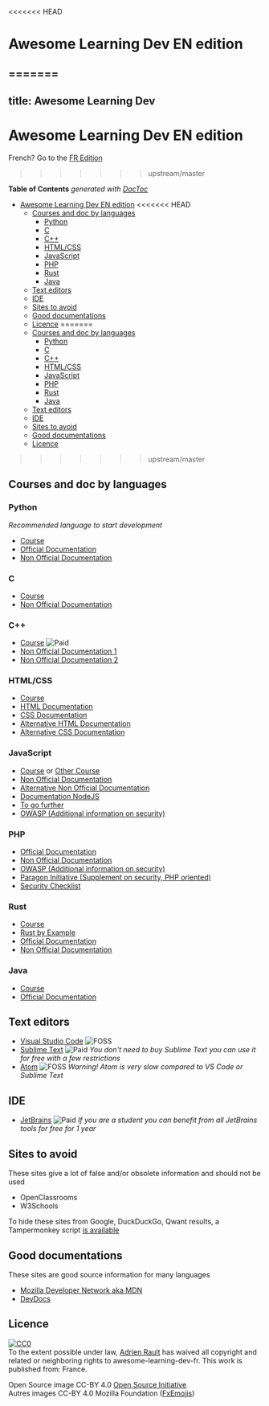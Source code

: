 <<<<<<< HEAD
# Awesome Learning Dev EN edition

=======
---
title: Awesome Learning Dev
---
# Awesome Learning Dev EN edition

French? Go to the [FR Edition](/)

>>>>>>> upstream/master
<!-- START doctoc generated TOC please keep comment here to allow auto update -->
<!-- DON'T EDIT THIS SECTION, INSTEAD RE-RUN doctoc TO UPDATE -->
**Table of Contents**  *generated with [DocToc](https://github.com/thlorenz/doctoc)*

- [Awesome Learning Dev EN edition](#awesome-learning-dev-en-edition)
<<<<<<< HEAD
    - [Courses and doc by languages](#courses-and-doc-by-languages)
        - [Python](#python)
        - [C](#c)
        - [C++](#c)
        - [HTML/CSS](#htmlcss)
        - [JavaScript](#javascript)
        - [PHP](#php)
        - [Rust](#rust)
        - [Java](#java)
    - [Text editors](#text-editors)
    - [IDE](#ide)
    - [Sites to avoid](#sites-to-avoid)
    - [Good documentations](#good-documentations)
    - [Licence](#licence)
=======
  - [Courses and doc by languages](#courses-and-doc-by-languages)
    - [Python](#python)
    - [C](#c)
    - [C++](#c)
    - [HTML/CSS](#htmlcss)
    - [JavaScript](#javascript)
    - [PHP](#php)
    - [Rust](#rust)
    - [Java](#java)
  - [Text editors](#text-editors)
  - [IDE](#ide)
  - [Sites to avoid](#sites-to-avoid)
  - [Good documentations](#good-documentations)
  - [Licence](#licence)
>>>>>>> upstream/master

<!-- END doctoc generated TOC please keep comment here to allow auto update -->

## Courses and doc by languages

### Python

*Recommended language to start development*

* [Course](https://docs.python.org/3/tutorial/)
* [Official Documentation](https://docs.python.org/3/)
* [Non Official Documentation](https://devdocs.io/python~3.7/)

### C

* [Course](http://www.learn-c.org/)
* [Non Official Documentation](http://devdocs.io/c/)

### C++

* [Course](https://www.amazon.com/Primer-5th-Stanley-B-Lippman/dp/0321714113/ref=sr_1_1) ![Paid](https://raw.githubusercontent.com/rault-a/awesome-learning-dev-fr/master/medias/moneybag.png?v=1.0.1)
* [Non Official Documentation 1](https://en.cppreference.com/w/)
* [Non Official Documentation 2](https://devdocs.io/cpp/)

### HTML/CSS

* [Course](https://marksheet.io/)
* [HTML Documentation](https://developer.mozilla.org/en-US/docs/Glossary/HTML)
* [CSS Documentation](https://developer.mozilla.org/en-US/docs/Glossary/CSS)
* [Alternative HTML Documentation](https://devdocs.io/html/)
* [Alternative CSS Documentation](https://devdocs.io/css/)

### JavaScript

* [Course](https://eloquentjavascript.net/) or [Other Course](https://javascript.info/)
* [Non Official Documentation](https://developer.mozilla.org/en-US/docs/Glossary/JavaScript)
* [Alternative Non Official Documentation](https://devdocs.io/javascript/)
* [Documentation NodeJS](https://nodejs.org/api/)
* [To go further](https://github.com/getify/You-Dont-Know-JS)
* [OWASP (Additional information on security)](https://www.owasp.org/index.php/Main_Page)

### PHP

* [Official Documentation](https://secure.php.net/manual/en/getting-started.php)
* [Non Official Documentation](https://devdocs.io/php/)
* [OWASP (Additional information on security)](https://www.owasp.org/index.php/Main_Page)
* [Paragon Initiative (Supplement on security, PHP oriented)](https://paragonie.com/)
* [Security Checklist](https://www.sqreen.io/checklists/php-security-checklist)

### Rust

* [Course](https://doc.rust-lang.org/stable/book/2018-edition/index.html)
* [Rust by Example](https://doc.rust-lang.org/stable/rust-by-example/)
* [Official Documentation](https://doc.rust-lang.org/std/index.html)
* [Non Official Documentation](https://devdocs.io/rust/)

### Java

* [Course](http://java2s.com/)
* [Official Documentation](https://docs.oracle.com/javase)

## Text editors

* [Visual Studio Code](https://code.visualstudio.com/) ![FOSS](https://raw.githubusercontent.com/rault-a/awesome-learning-dev-fr/master/medias/opensource.png?v=1.0.1)
* [Sublime Text](https://www.sublimetext.com/) ![Paid](https://raw.githubusercontent.com/rault-a/awesome-learning-dev-fr/master/medias/moneybag.png?v=1.0.1) _You don't need to buy Sublime Text you can use it for free with a few restrictions_
* [Atom](https://atom.io/) ![FOSS](https://raw.githubusercontent.com/rault-a/awesome-learning-dev-fr/master/medias/opensource.png?v=1.0.1) _Warning! Atom is very slow compared to VS Code or Sublime Text_

## IDE

* [JetBrains](https://www.jetbrains.com/) ![Paid](https://raw.githubusercontent.com/rault-a/awesome-learning-dev-fr/master/medias/moneybag.png?v=1.0.1) _If you are a student you can benefit from all JetBrains tools for free for 1 year_

## Sites to avoid

These sites give a lot of false and/or obsolete information and should not be used

* OpenClassrooms
* W3Schools

To hide these sites from Google, DuckDuckGo, Qwant results, a Tampermonkey script [is available](https://raw.githubusercontent.com/rault-a/awesome-learning-dev-fr/master/tampermonkey.js)

## Good documentations

These sites are good source information for many languages

* [Mozilla Developer Network aka MDN](https://developer.mozilla.org/en-US/)
* [DevDocs](https://devdocs.io/)

## Licence

<p xmlns:dct="http://purl.org/dc/terms/" xmlns:vcard="http://www.w3.org/2001/vcard-rdf/3.0#">
  <a rel="license"
     href="http://creativecommons.org/publicdomain/zero/1.0/">
    <img src="https://licensebuttons.net/p/zero/1.0/88x31.png" style="border-style: none;" alt="CC0" />
  </a>
  <br />
  To the extent possible under law,
  <a rel="dct:publisher"
     href="https://learndev.rault.io/">
    <span property="dct:title">Adrien Rault</span></a>
  has waived all copyright and related or neighboring rights to
  <span property="dct:title">awesome-learning-dev-fr</span>.
This work is published from:
<span property="vcard:Country" datatype="dct:ISO3166"
      content="FR" about="https://learndev.rault.io/">
  France</span>.
</p>

Open Source image CC-BY 4.0 [Open Source Initiative](https://opensource.org/)<br>
Autres images CC-BY 4.0 Mozilla Foundation ([FxEmojis](https://github.com/mozilla/fxemoji))